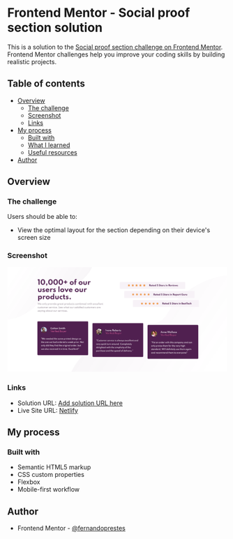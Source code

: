 # Frontend Mentor - Social proof section solution

This is a solution to the [Social proof section challenge on Frontend Mentor](https://www.frontendmentor.io/challenges/social-proof-section-6e0qTv_bA). Frontend Mentor challenges help you improve your coding skills by building realistic projects. 

## Table of contents

- [Overview](#overview)
  - [The challenge](#the-challenge)
  - [Screenshot](#screenshot)
  - [Links](#links)
- [My process](#my-process)
  - [Built with](#built-with)
  - [What I learned](#what-i-learned)
  - [Useful resources](#useful-resources)
- [Author](#author)

## Overview

### The challenge

Users should be able to:

- View the optimal layout for the section depending on their device's screen size

### Screenshot

![](./assets/images/desktop-screenshot.png)

### Links

- Solution URL: [Add solution URL here](https://your-solution-url.com)
- Live Site URL: [Netlify](https://determined-mcnulty-884a6d.netlify.app/)

## My process

### Built with

- Semantic HTML5 markup
- CSS custom properties
- Flexbox
- Mobile-first workflow
## Author

- Frontend Mentor - [@fernandoprestes](https://www.frontendmentor.io/profile/fernandoprestes)